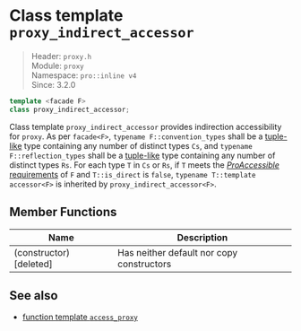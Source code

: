 # Class template `proxy_indirect_accessor`

> Header: `proxy.h`  
> Module: `proxy`  
> Namespace: `pro::inline v4`  
> Since: 3.2.0

```cpp
template <facade F>
class proxy_indirect_accessor;
```

Class template `proxy_indirect_accessor` provides indirection accessibility for `proxy`. As per `facade<F>`, `typename F::convention_types` shall be a [tuple-like](https://en.cppreference.com/w/cpp/utility/tuple/tuple-like) type containing any number of distinct types `Cs`, and `typename F::reflection_types` shall be a [tuple-like](https://en.cppreference.com/w/cpp/utility/tuple/tuple-like) type containing any number of distinct types `Rs`. For each type `T` in `Cs` or `Rs`, if `T` meets the [*ProAccessible* requirements](ProAccessible.md) of `F` and `T::is_direct` is `false`, `typename T::template accessor<F>` is inherited by `proxy_indirect_accessor<F>`.

## Member Functions

| Name                    | Description                               |
| ----------------------- | ----------------------------------------- |
| (constructor) [deleted] | Has neither default nor copy constructors |

## See also

- [function template `access_proxy`](access_proxy.md)
